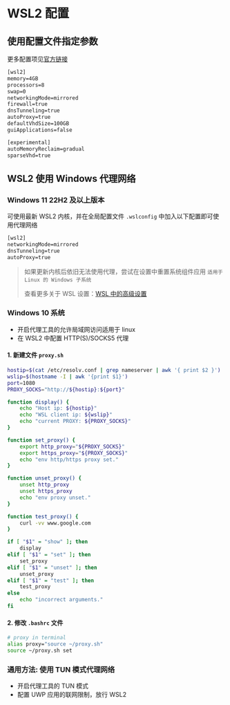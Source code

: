 # WSL2 配置

## 使用配置文件指定参数

更多配置项见[官方链接](https://learn.microsoft.com/en-us/windows/wsl/wsl-config#configure-global-options-with-wslconfig)

```txt
[wsl2]
memory=4GB
processors=8
swap=0
networkingMode=mirrored
firewall=true
dnsTunneling=true
autoProxy=true
defaultVhdSize=100GB
guiApplications=false

[experimental]
autoMemoryReclaim=gradual 
sparseVhd=true
```


## WSL2 使用 Windows 代理网络

### Windows 11 22H2 及以上版本

可使用最新 WSL2 内核，并在全局配置文件 `.wslconfig` 中加入以下配置即可使用代理网络

```txt
[wsl2]
networkingMode=mirrored
dnsTunneling=true
autoProxy=true
```

> 如果更新内核后依旧无法使用代理，尝试在设置中重置系统组件应用 `适用于 Linux 的 Windows 子系统`
> 
> 查看更多关于 WSL 设置：[WSL 中的高级设置](https://learn.microsoft.com/zh-cn/windows/wsl/wsl-config)

### Windows 10 系统

- 开启代理工具的允许局域网访问适用于 linux
- 在 WSL2 中配置 HTTP(S)/SOCKS5 代理

#### 1. 新建文件 `proxy.sh`

```bash
hostip=$(cat /etc/resolv.conf | grep nameserver | awk '{ print $2 }')
wslip=$(hostname -I | awk '{print $1}')
port=1080
PROXY_SOCKS="http://${hostip}:${port}"

function display() {
    echo "Host ip: ${hostip}"
    echo "WSL client ip: ${wslip}"
    echo "current PROXY: ${PROXY_SOCKS}"
}

function set_proxy() {
    export http_proxy="${PROXY_SOCKS}"
    export https_proxy="${PROXY_SOCKS}"
    echo "env http/https proxy set."
}

function unset_proxy() {
    unset http_proxy
    unset https_proxy
    echo "env proxy unset."
}

function test_proxy() {
    curl -vv www.google.com
}

if [ "$1" = "show" ]; then
    display
elif [ "$1" = "set" ]; then
    set_proxy
elif [ "$1" = "unset" ]; then
    unset_proxy
elif [ "$1" = "test" ]; then
    test_proxy
else
    echo "incorrect arguments."
fi
```

#### 2. 修改 `.bashrc` 文件
```bash
# proxy in terminal
alias proxy="source ~/proxy.sh"
source ~/proxy.sh set
```

### 通用方法: 使用 TUN 模式代理网络
- 开启代理工具的 TUN 模式
- 配置 UWP 应用的联网限制，放行 WSL2
